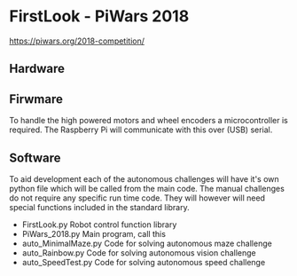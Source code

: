 # FirstLook - PiWars 2018

https://piwars.org/2018-competition/

## Hardware



## Firwmare
To handle the high powered motors and wheel encoders a microcontroller is required. The Raspberry Pi will communicate with this over (USB) serial.

## Software
To aid development each of the autonomous challenges will have it's own python file which will be called from the main code. The manual challenges do not require any specific run time code. They will however will need special functions included in the standard library.

* FirstLook.py	    		Robot control function library
* PiWars_2018.py			Main program, call this
* auto_MinimalMaze.py		Code for solving autonomous maze challenge
* auto_Rainbow.py			Code for solving autonomous vision challenge
* auto_SpeedTest.py 		Code for solving autonomous speed challenge

